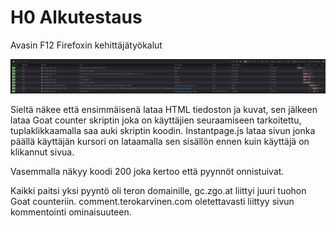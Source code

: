 # H0 Alkutestaus

Avasin F12 Firefoxin kehittäjätyökalut

![F12](1h0.png)

Sieltä näkee että ensimmäisenä lataa HTML tiedoston ja kuvat, sen jälkeen lataa Goat counter skriptin joka on käyttäjien seuraamiseen tarkoitettu,
tuplaklikkaamalla saa auki skriptin koodin. Instantpage.js lataa sivun jonka päällä käyttäjän kursori on lataamalla sen sisällön ennen kuin käyttäjä on klikannut sivua.

Vasemmalla näkyy koodi 200 joka kertoo että pyynnöt onnistuivat. 

Kaikki paitsi yksi pyyntö oli teron domainille, gc.zgo.at liittyi juuri tuohon Goat counteriin. comment.terokarvinen.com oletettavasti liittyy sivun kommentointi ominaisuuteen.
